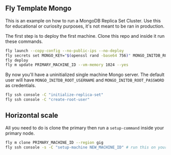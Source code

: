 ## Fly Template Mongo

This is an example on how to run a MongoDB Replica Set Cluster. Use this for educational or curiosity purposes, it's not meant to be ran in production.

The first step is to deploy the first machine. Clone this repo and inside it run these commands.

```sh
fly launch --copy-config --no-public-ips --no-deploy
fly secrets set MONGO_KEY="$(openssl rand -base64 756)" MONGO_INITDB_ROOT_USERNAME=admin MONGO_INITDB_ROOT_PASSWORD=admin
fly deploy
fly m update PRIMARY_MACHINE_ID --vm-memory 1024 --yes
```

By now you'll have a uninitialized single machine Mongo server. The default user will have `MONGO_INITDB_ROOT_USERNAME` and `MONGO_INITDB_ROOT_PASSWORD` as credentials.

```sh
fly ssh console -C "initialize-replica-set"
fly ssh console -C "create-root-user"
```

## Horizontal scale

All you need to do is clone the primary then run a `setup-command` inside your primary node.

```sh
fly m clone PRIMARY_MACHINE_ID --region gig
fly ssh console -s -C "setup-machine NEW_MACHINE_ID" # run this on your primary
```
